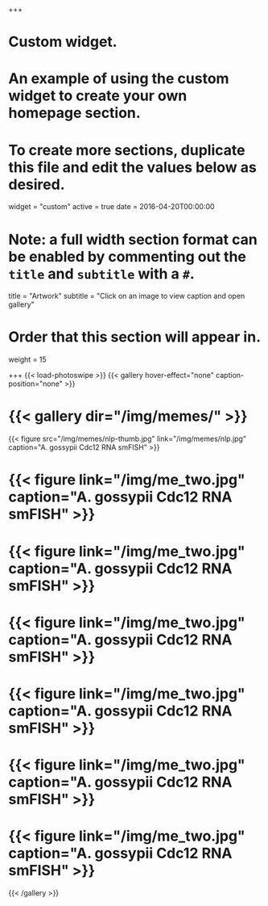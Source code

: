 +++
# Custom widget.
# An example of using the custom widget to create your own homepage section.
# To create more sections, duplicate this file and edit the values below as desired.
widget = "custom"
active = true
date = 2016-04-20T00:00:00

# Note: a full width section format can be enabled by commenting out the `title` and `subtitle` with a `#`.
title = "Artwork"
subtitle = "Click on an image to view caption and open gallery"

# Order that this section will appear in.
weight = 15

+++
{{< load-photoswipe >}}
{{< gallery hover-effect="none" caption-position="none" >}}
# {{< gallery dir="/img/memes/" >}}
{{< figure src="/img/memes/nlp-thumb.jpg" link="/img/memes/nlp.jpg" caption="A. gossypii Cdc12 RNA smFISH" >}}
# {{< figure link="/img/me_two.jpg" caption="A. gossypii Cdc12 RNA smFISH" >}}
# {{< figure link="/img/me_two.jpg" caption="A. gossypii Cdc12 RNA smFISH" >}}
# {{< figure link="/img/me_two.jpg" caption="A. gossypii Cdc12 RNA smFISH" >}}
# {{< figure link="/img/me_two.jpg" caption="A. gossypii Cdc12 RNA smFISH" >}}
# {{< figure link="/img/me_two.jpg" caption="A. gossypii Cdc12 RNA smFISH" >}}
# {{< figure link="/img/me_two.jpg" caption="A. gossypii Cdc12 RNA smFISH" >}}
{{< /gallery >}}